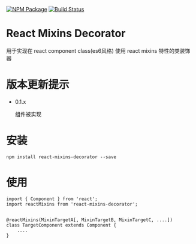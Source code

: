 [![NPM Package](https://badge.fury.io/js/react-mixins-decorator.svg)](https://www.npmjs.com/package/react-mixins-decorator)
[![Build Status](https://travis-ci.org/maolion/react-mixins-decorator.svg)](https://travis-ci.org/maolion/react-mixins-decorator)

# React Mixins Decorator

用于实现在 react component class(es6风格) 使用 react mixins 特性的类装饰器


# 版本更新提示

- 0.1.x

    组件被实现


# 安装

```
npm install react-mixins-decorator --save
```

# 使用

```
import { Component } from 'react';
import reactMixins from 'react-mixins-decorator';


@reactMixins(MixinTargetA[, MixinTargetB, MixinTargetC, ....])
class TargetComponent extends Component {
    ....
}
```